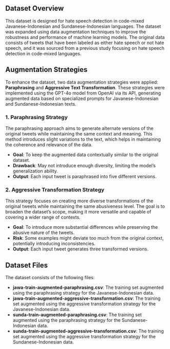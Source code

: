 ## Dataset Overview

This dataset is designed for hate speech detection in code-mixed Javanese-Indonesian and Sundanese-Indonesian languages. The dataset was expanded using data augmentation techniques to improve the robustness and performance of machine learning models. The original data consists of tweets that have been labeled as either hate speech or not hate speech, and it was sourced from a previous study focusing on hate speech detection in code-mixed languages.

## Augmentation Strategies

To enhance the dataset, two data augmentation strategies were applied: **Paraphrasing** and **Aggressive Text Transformation**. These strategies were implemented using the GPT-4o model from OpenAI via its API, generating augmented data based on specialized prompts for Javanese-Indonesian and Sundanese-Indonesian texts.

### 1. Paraphrasing Strategy

The paraphrasing approach aims to generate alternate versions of the original tweets while maintaining the same context and meaning. This method introduces slight variations to the text, which helps in maintaining the coherence and relevance of the data. 

- **Goal**: To keep the augmented data contextually similar to the original dataset.
- **Drawback**: May not introduce enough diversity, limiting the model’s generalization ability.
- **Output**: Each input tweet is paraphrased into five different versions.

### 2. Aggressive Transformation Strategy

This strategy focuses on creating more diverse transformations of the original tweets while maintaining the same abusiveness level. The goal is to broaden the dataset’s scope, making it more versatile and capable of covering a wider range of contexts.

- **Goal**: To introduce more substantial differences while preserving the abusive nature of the tweets.
- **Risk**: Some examples might deviate too much from the original context, potentially introducing inconsistencies.
- **Output**: Each input tweet generates three transformed versions.

## Dataset Files

The dataset consists of the following files:

- **jawa-train-augmented-paraphrasing.csv**: The training set augmented using the paraphrasing strategy for the Javanese-Indonesian data.
- **jawa-train-augmented-aggressive-transformation.csv**: The training set augmented using the aggressive transformation strategy for the Javanese-Indonesian data.
- **sunda-train-augmented-paraphrasing.csv**: The training set augmented using the paraphrasing strategy for the Sundanese-Indonesian data.
- **sunda-train-augmented-aggressive-transformation.csv**: The training set augmented using the aggressive transformation strategy for the Sundanese-Indonesian data.
